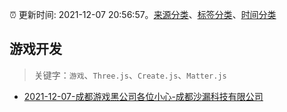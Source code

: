 :alarm_clock: 更新时间: 2021-12-07 20:56:57。[来源分类](../README.md)、[标签分类](../TAGS.md)、[时间分类](../TIMELINE.md)

## 游戏开发


> 关键字：`游戏`、`Three.js`、`Create.js`、`Matter.js`



- [2021-12-07-成都游戏黑公司各位小心-成都沙漏科技有限公司](https://www.v2ex.com/t/820733) 